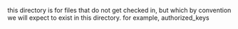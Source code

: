 this directory is for files that do not get checked in, but which by convention
we will expect to exist in this directory. for example, authorized_keys
